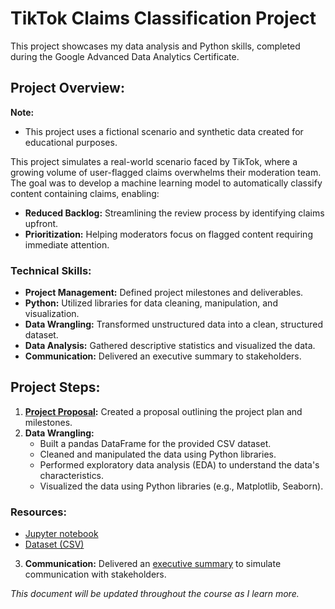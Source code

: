 # TikTok Claims Classification Project

This project showcases my data analysis and Python skills, completed during the Google Advanced Data Analytics Certificate.

## Project Overview:

**Note:**
- This project uses a fictional scenario and synthetic data created for educational purposes.

This project simulates a real-world scenario faced by TikTok, where a growing volume of user-flagged claims overwhelms their moderation team. The goal was to develop a machine learning model to automatically classify content containing claims, enabling:
- **Reduced Backlog:** Streamlining the review process by identifying claims upfront.
- **Prioritization:** Helping moderators focus on flagged content requiring immediate attention.

### Technical Skills:
- **Project Management:** Defined project milestones and deliverables.
- **Python:** Utilized libraries for data cleaning, manipulation, and visualization.
- **Data Wrangling:** Transformed unstructured data into a clean, structured dataset.
- **Data Analysis:** Gathered descriptive statistics and visualized the data.
- **Communication:** Delivered an executive summary to stakeholders.

## Project Steps:
1. **[Project Proposal](https://docs.google.com/document/d/1CWzDRu6KWCmuuZJxfii0Y5o9DrVspr_DHbEchIzs6e8/edit?usp=sharing):** Created a proposal outlining the project plan and milestones.
2. **Data Wrangling:**
   - Built a pandas DataFrame for the provided CSV dataset.
   - Cleaned and manipulated the data using Python libraries.
   - Performed exploratory data analysis (EDA) to understand the data's characteristics.
   - Visualized the data using Python libraries (e.g., Matplotlib, Seaborn).

### Resources:
- [Jupyter notebook](https://drive.google.com/file/d/1Lk53fSAiAViQwFpnquu0yxEjNqh6wgdr/view?usp=sharing)
- [Dataset (CSV)](https://drive.google.com/file/d/1I62n4vHPMV0YRfz-sFVeXnLV_ZN27N39/view?usp=sharing)

3. **Communication:** Delivered an [executive summary](https://docs.google.com/presentation/d/1WLPVGNi-g-G0o1BE1lI0RWJd4-nM9JVb1EQ-RNx0EbY/edit?usp=sharing) to simulate communication with stakeholders.

*This document will be updated throughout the course as I learn more.*
